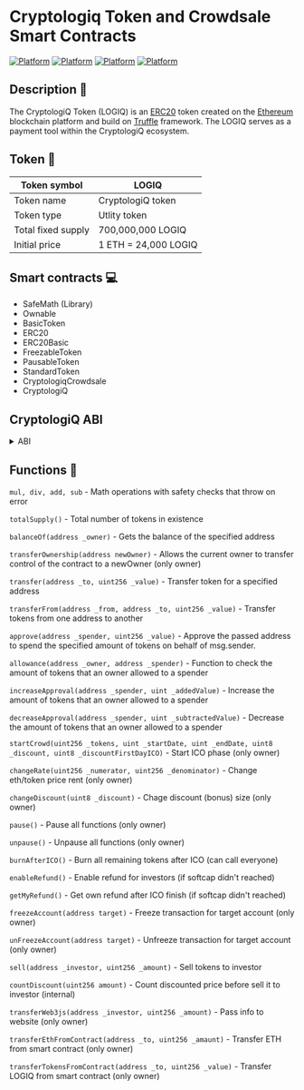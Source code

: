 # Cryptologiq Token and Crowdsale Smart Contracts
[![Platform](https://img.shields.io/badge/Token%20Symbol-LOGIQ-aqua.svg)]()
[![Platform](https://img.shields.io/badge/Platform-Ethereum-brightgreen.svg)](https://en.wikipedia.org/wiki/Ethereum)
[![Platform](https://img.shields.io/badge/Standard-ERC20-blue.svg)](https://en.wikipedia.org/wiki/ERC20)
[![Platform](https://img.shields.io/badge/Compiler-^0.4.18-yellow.svg)](http://solidity.readthedocs.io/en/v0.4.18/)

## Description :thought_balloon:
The CryptologiQ Token (LOGIQ) is an <a href="https://en.wikipedia.org/wiki/ERC20">ERC20</a> token created on the <a href="https://en.wikipedia.org/wiki/Ethereum">Ethereum</a> blockchain platform and build on <a href="http://truffleframework.com/">Truffle</a> framework. The LOGIQ serves as a payment tool within the CryptologiQ ecosystem. 

## Token :game_die:

| Token symbol  | LOGIQ |
| ------------- | ------------- |
| Token name  | CryptologiQ token  |
| Token type  | Utlity token  |
| Total fixed supply | 700,000,000 LOGIQ |
| Initial price | 1 ETH = 24,000 LOGIQ |
   
## Smart contracts :computer:

* SafeMath (Library)
* Ownable
* BasicToken
* ERC20
* ERC20Basic
* FreezableToken
* PausableToken
* StandardToken
* CryptologiqCrowdsale
* CryptologiQ

## CryptologiQ ABI

<details>
<summary>ABI</summary>
<pre>[
	{
		"constant": true,
		"inputs": [],
		"name": "refundIsAvailable",
		"outputs": [
			{
				"name": "",
				"type": "bool"
			}
		],
		"payable": false,
		"stateMutability": "view",
		"type": "function"
	},
	{
		"constant": true,
		"inputs": [],
		"name": "name",
		"outputs": [
			{
				"name": "",
				"type": "string"
			}
		],
		"payable": false,
		"stateMutability": "view",
		"type": "function"
	},
	{
		"constant": false,
		"inputs": [
			{
				"name": "_spender",
				"type": "address"
			},
			{
				"name": "_value",
				"type": "uint256"
			}
		],
		"name": "approve",
		"outputs": [
			{
				"name": "",
				"type": "bool"
			}
		],
		"payable": false,
		"stateMutability": "nonpayable",
		"type": "function"
	},
	{
		"constant": true,
		"inputs": [],
		"name": "totalSupply",
		"outputs": [
			{
				"name": "",
				"type": "uint256"
			}
		],
		"payable": false,
		"stateMutability": "view",
		"type": "function"
	},
	{
		"constant": true,
		"inputs": [],
		"name": "companyWallet",
		"outputs": [
			{
				"name": "",
				"type": "address"
			}
		],
		"payable": false,
		"stateMutability": "view",
		"type": "function"
	},
	{
		"constant": false,
		"inputs": [
			{
				"name": "_from",
				"type": "address"
			},
			{
				"name": "_to",
				"type": "address"
			},
			{
				"name": "_value",
				"type": "uint256"
			}
		],
		"name": "transferFrom",
		"outputs": [
			{
				"name": "",
				"type": "bool"
			}
		],
		"payable": false,
		"stateMutability": "nonpayable",
		"type": "function"
	},
	{
		"constant": true,
		"inputs": [],
		"name": "ICO",
		"outputs": [
			{
				"name": "tokens",
				"type": "uint256"
			},
			{
				"name": "startDate",
				"type": "uint256"
			},
			{
				"name": "endDate",
				"type": "uint256"
			},
			{
				"name": "discount",
				"type": "uint8"
			},
			{
				"name": "discountFirstDayICO",
				"type": "uint8"
			}
		],
		"payable": false,
		"stateMutability": "view",
		"type": "function"
	},
	{
		"constant": false,
		"inputs": [
			{
				"name": "_to",
				"type": "address"
			},
			{
				"name": "amount",
				"type": "uint256"
			}
		],
		"name": "transferEthFromContract",
		"outputs": [],
		"payable": false,
		"stateMutability": "nonpayable",
		"type": "function"
	},
	{
		"constant": true,
		"inputs": [],
		"name": "decimals",
		"outputs": [
			{
				"name": "",
				"type": "uint8"
			}
		],
		"payable": false,
		"stateMutability": "view",
		"type": "function"
	},
	{
		"constant": false,
		"inputs": [],
		"name": "unpause",
		"outputs": [],
		"payable": false,
		"stateMutability": "nonpayable",
		"type": "function"
	},
	{
		"constant": true,
		"inputs": [],
		"name": "tokensSold",
		"outputs": [
			{
				"name": "",
				"type": "uint256"
			}
		],
		"payable": false,
		"stateMutability": "view",
		"type": "function"
	},
	{
		"constant": false,
		"inputs": [
			{
				"name": "target",
				"type": "address"
			}
		],
		"name": "unFreezeAccount",
		"outputs": [],
		"payable": false,
		"stateMutability": "nonpayable",
		"type": "function"
	},
	{
		"constant": false,
		"inputs": [],
		"name": "getMyRefund",
		"outputs": [],
		"payable": false,
		"stateMutability": "nonpayable",
		"type": "function"
	},
	{
		"constant": false,
		"inputs": [
			{
				"name": "_tokens",
				"type": "uint256"
			},
			{
				"name": "_startDate",
				"type": "uint256"
			},
			{
				"name": "_endDate",
				"type": "uint256"
			},
			{
				"name": "_discount",
				"type": "uint8"
			},
			{
				"name": "_discountFirstDayICO",
				"type": "uint8"
			}
		],
		"name": "startCrowd",
		"outputs": [],
		"payable": false,
		"stateMutability": "nonpayable",
		"type": "function"
	},
	{
		"constant": true,
		"inputs": [],
		"name": "paused",
		"outputs": [
			{
				"name": "",
				"type": "bool"
			}
		],
		"payable": false,
		"stateMutability": "view",
		"type": "function"
	},
	{
		"constant": false,
		"inputs": [
			{
				"name": "_spender",
				"type": "address"
			},
			{
				"name": "_subtractedValue",
				"type": "uint256"
			}
		],
		"name": "decreaseApproval",
		"outputs": [
			{
				"name": "success",
				"type": "bool"
			}
		],
		"payable": false,
		"stateMutability": "nonpayable",
		"type": "function"
	},
	{
		"constant": false,
		"inputs": [],
		"name": "burnAfterICO",
		"outputs": [],
		"payable": false,
		"stateMutability": "nonpayable",
		"type": "function"
	},
	{
		"constant": true,
		"inputs": [],
		"name": "softcapReached",
		"outputs": [
			{
				"name": "",
				"type": "bool"
			}
		],
		"payable": false,
		"stateMutability": "view",
		"type": "function"
	},
	{
		"constant": true,
		"inputs": [
			{
				"name": "_owner",
				"type": "address"
			}
		],
		"name": "balanceOf",
		"outputs": [
			{
				"name": "balance",
				"type": "uint256"
			}
		],
		"payable": false,
		"stateMutability": "view",
		"type": "function"
	},
	{
		"constant": true,
		"inputs": [],
		"name": "burned",
		"outputs": [
			{
				"name": "",
				"type": "bool"
			}
		],
		"payable": false,
		"stateMutability": "view",
		"type": "function"
	},
	{
		"constant": false,
		"inputs": [],
		"name": "pause",
		"outputs": [],
		"payable": false,
		"stateMutability": "nonpayable",
		"type": "function"
	},
	{
		"constant": true,
		"inputs": [],
		"name": "buyPrice",
		"outputs": [
			{
				"name": "",
				"type": "uint256"
			}
		],
		"payable": false,
		"stateMutability": "view",
		"type": "function"
	},
	{
		"constant": true,
		"inputs": [],
		"name": "tournamentsWallet",
		"outputs": [
			{
				"name": "",
				"type": "address"
			}
		],
		"payable": false,
		"stateMutability": "view",
		"type": "function"
	},
	{
		"constant": false,
		"inputs": [],
		"name": "enableRefund",
		"outputs": [],
		"payable": false,
		"stateMutability": "nonpayable",
		"type": "function"
	},
	{
		"constant": true,
		"inputs": [],
		"name": "owner",
		"outputs": [
			{
				"name": "",
				"type": "address"
			}
		],
		"payable": false,
		"stateMutability": "view",
		"type": "function"
	},
	{
		"constant": true,
		"inputs": [],
		"name": "symbol",
		"outputs": [
			{
				"name": "",
				"type": "string"
			}
		],
		"payable": false,
		"stateMutability": "view",
		"type": "function"
	},
	{
		"constant": false,
		"inputs": [
			{
				"name": "_numerator",
				"type": "uint256"
			},
			{
				"name": "_denominator",
				"type": "uint256"
			}
		],
		"name": "changeRate",
		"outputs": [
			{
				"name": "success",
				"type": "bool"
			}
		],
		"payable": false,
		"stateMutability": "nonpayable",
		"type": "function"
	},
	{
		"constant": false,
		"inputs": [
			{
				"name": "_to",
				"type": "address"
			},
			{
				"name": "_value",
				"type": "uint256"
			}
		],
		"name": "transfer",
		"outputs": [
			{
				"name": "",
				"type": "bool"
			}
		],
		"payable": false,
		"stateMutability": "nonpayable",
		"type": "function"
	},
	{
		"constant": true,
		"inputs": [],
		"name": "ICOdeadLine",
		"outputs": [
			{
				"name": "",
				"type": "uint256"
			}
		],
		"payable": false,
		"stateMutability": "view",
		"type": "function"
	},
	{
		"constant": true,
		"inputs": [],
		"name": "hardcap",
		"outputs": [
			{
				"name": "",
				"type": "uint256"
			}
		],
		"payable": false,
		"stateMutability": "view",
		"type": "function"
	},
	{
		"constant": true,
		"inputs": [],
		"name": "isPaused",
		"outputs": [
			{
				"name": "",
				"type": "bool"
			}
		],
		"payable": false,
		"stateMutability": "view",
		"type": "function"
	},
	{
		"constant": true,
		"inputs": [],
		"name": "internalExchangeWallet",
		"outputs": [
			{
				"name": "",
				"type": "address"
			}
		],
		"payable": false,
		"stateMutability": "view",
		"type": "function"
	},
	{
		"constant": true,
		"inputs": [],
		"name": "stage",
		"outputs": [
			{
				"name": "",
				"type": "uint256"
			}
		],
		"payable": false,
		"stateMutability": "view",
		"type": "function"
	},
	{
		"constant": true,
		"inputs": [
			{
				"name": "",
				"type": "address"
			}
		],
		"name": "deposited",
		"outputs": [
			{
				"name": "",
				"type": "uint256"
			}
		],
		"payable": false,
		"stateMutability": "view",
		"type": "function"
	},
	{
		"constant": true,
		"inputs": [
			{
				"name": "_target",
				"type": "address"
			}
		],
		"name": "frozen",
		"outputs": [
			{
				"name": "",
				"type": "bool"
			}
		],
		"payable": false,
		"stateMutability": "view",
		"type": "function"
	},
	{
		"constant": false,
		"inputs": [
			{
				"name": "_to",
				"type": "address"
			},
			{
				"name": "_value",
				"type": "uint256"
			}
		],
		"name": "transferTokensFromContract",
		"outputs": [],
		"payable": false,
		"stateMutability": "nonpayable",
		"type": "function"
	},
	{
		"constant": false,
		"inputs": [
			{
				"name": "_spender",
				"type": "address"
			},
			{
				"name": "_addedValue",
				"type": "uint256"
			}
		],
		"name": "increaseApproval",
		"outputs": [
			{
				"name": "success",
				"type": "bool"
			}
		],
		"payable": false,
		"stateMutability": "nonpayable",
		"type": "function"
	},
	{
		"constant": true,
		"inputs": [],
		"name": "weisRaised",
		"outputs": [
			{
				"name": "",
				"type": "uint256"
			}
		],
		"payable": false,
		"stateMutability": "view",
		"type": "function"
	},
	{
		"constant": true,
		"inputs": [
			{
				"name": "_owner",
				"type": "address"
			},
			{
				"name": "_spender",
				"type": "address"
			}
		],
		"name": "allowance",
		"outputs": [
			{
				"name": "",
				"type": "uint256"
			}
		],
		"payable": false,
		"stateMutability": "view",
		"type": "function"
	},
	{
		"constant": true,
		"inputs": [],
		"name": "bountyWallet",
		"outputs": [
			{
				"name": "",
				"type": "address"
			}
		],
		"payable": false,
		"stateMutability": "view",
		"type": "function"
	},
	{
		"constant": false,
		"inputs": [
			{
				"name": "_discount",
				"type": "uint8"
			}
		],
		"name": "changeDiscount",
		"outputs": [
			{
				"name": "",
				"type": "bool"
			}
		],
		"payable": false,
		"stateMutability": "nonpayable",
		"type": "function"
	},
	{
		"constant": false,
		"inputs": [
			{
				"name": "_investor",
				"type": "address"
			},
			{
				"name": "_amount",
				"type": "uint256"
			}
		],
		"name": "transferWeb3js",
		"outputs": [],
		"payable": false,
		"stateMutability": "nonpayable",
		"type": "function"
	},
	{
		"constant": false,
		"inputs": [
			{
				"name": "target",
				"type": "address"
			}
		],
		"name": "freezeAccount",
		"outputs": [],
		"payable": false,
		"stateMutability": "nonpayable",
		"type": "function"
	},
	{
		"constant": false,
		"inputs": [
			{
				"name": "newOwner",
				"type": "address"
			}
		],
		"name": "transferOwnership",
		"outputs": [],
		"payable": false,
		"stateMutability": "nonpayable",
		"type": "function"
	},
	{
		"constant": true,
		"inputs": [],
		"name": "softcap",
		"outputs": [
			{
				"name": "",
				"type": "uint256"
			}
		],
		"payable": false,
		"stateMutability": "view",
		"type": "function"
	},
	{
		"inputs": [],
		"payable": false,
		"stateMutability": "nonpayable",
		"type": "constructor"
	},
	{
		"payable": true,
		"stateMutability": "payable",
		"type": "fallback"
	},
	{
		"anonymous": false,
		"inputs": [],
		"name": "SoftcapReached",
		"type": "event"
	},
	{
		"anonymous": false,
		"inputs": [],
		"name": "HardcapReached",
		"type": "event"
	},
	{
		"anonymous": false,
		"inputs": [],
		"name": "RefundsEnabled",
		"type": "event"
	},
	{
		"anonymous": false,
		"inputs": [
			{
				"indexed": true,
				"name": "beneficiary",
				"type": "address"
			},
			{
				"indexed": false,
				"name": "weiAmount",
				"type": "uint256"
			}
		],
		"name": "Refunded",
		"type": "event"
	},
	{
		"anonymous": false,
		"inputs": [
			{
				"indexed": false,
				"name": "info",
				"type": "string"
			}
		],
		"name": "CrowdSaleFinished",
		"type": "event"
	},
	{
		"anonymous": false,
		"inputs": [
			{
				"indexed": true,
				"name": "burner",
				"type": "address"
			},
			{
				"indexed": false,
				"name": "amount",
				"type": "uint256"
			}
		],
		"name": "Burned",
		"type": "event"
	},
	{
		"anonymous": false,
		"inputs": [],
		"name": "EPause",
		"type": "event"
	},
	{
		"anonymous": false,
		"inputs": [],
		"name": "EUnpause",
		"type": "event"
	},
	{
		"anonymous": false,
		"inputs": [
			{
				"indexed": false,
				"name": "target",
				"type": "address"
			},
			{
				"indexed": false,
				"name": "frozen",
				"type": "bool"
			}
		],
		"name": "FrozenFunds",
		"type": "event"
	},
	{
		"anonymous": false,
		"inputs": [
			{
				"indexed": true,
				"name": "previousOwner",
				"type": "address"
			},
			{
				"indexed": true,
				"name": "newOwner",
				"type": "address"
			}
		],
		"name": "OwnershipTransferred",
		"type": "event"
	},
	{
		"anonymous": false,
		"inputs": [
			{
				"indexed": true,
				"name": "owner",
				"type": "address"
			},
			{
				"indexed": true,
				"name": "spender",
				"type": "address"
			},
			{
				"indexed": false,
				"name": "value",
				"type": "uint256"
			}
		],
		"name": "Approval",
		"type": "event"
	},
	{
		"anonymous": false,
		"inputs": [
			{
				"indexed": true,
				"name": "from",
				"type": "address"
			},
			{
				"indexed": true,
				"name": "to",
				"type": "address"
			},
			{
				"indexed": false,
				"name": "value",
				"type": "uint256"
			}
		],
		"name": "Transfer",
		"type": "event"
	}
]</pre>
</details>

## Functions :wrench:

`mul, div, add, sub` - Math operations with safety checks that throw on error

`totalSupply()` - Total number of tokens in existence

`balanceOf(address _owner)` - Gets the balance of the specified address

`transferOwnership(address newOwner)` - Allows the current owner to transfer control of the contract to a newOwner (only owner) 

`transfer(address _to, uint256 _value)` - Transfer token for a specified address

`transferFrom(address _from, address _to, uint256 _value)` - Transfer tokens from one address to another

`approve(address _spender, uint256 _value)` - Approve the passed address to spend the specified amount of tokens on behalf of msg.sender.

`allowance(address _owner, address _spender)` - Function to check the amount of tokens that an owner allowed to a spender

`increaseApproval(address _spender, uint _addedValue)` - Increase the amount of tokens that an owner allowed to a spender

`decreaseApproval(address _spender, uint _subtractedValue)` - Decrease the amount of tokens that an owner allowed to a spender

`startCrowd(uint256 _tokens, uint _startDate, uint _endDate, uint8 _discount, uint8 _discountFirstDayICO)` - Start ICO phase (only owner)

`changeRate(uint256 _numerator, uint256 _denominator)` - Change eth/token price rent (only owner)

`changeDiscount(uint8 _discount)` - Chage discount (bonus) size (only owner)

`pause()` - Pause all functions (only owner)

`unpause()` - Unpause all functions (only owner)

`burnAfterICO()` - Burn all remaining tokens after ICO (can call everyone)

`enableRefund()` - Enable refund for investors (if softcap didn't reached)

`getMyRefund()` - Get own refund after ICO finish (if softcap didn't reached)

`freezeAccount(address target)` - Freeze transaction for target account (only owner)

`unFreezeAccount(address target)` - Unfreeze transaction for target account (only owner)

`sell(address _investor, uint256 _amount)` - Sell tokens to investor

`countDiscount(uint256 amount)` - Count discounted price before sell it to investor (internal)

`transferWeb3js(address _investor, uint256 _amount)` - Pass info to website (only owner)

`transferEthFromContract(address _to, uint256 _amaunt)` - Transfer ETH from smart contract (only owner)

`transferTokensFromContract(address _to, uint256 _value)` - Transfer LOGIQ from smart contract (only owner)
